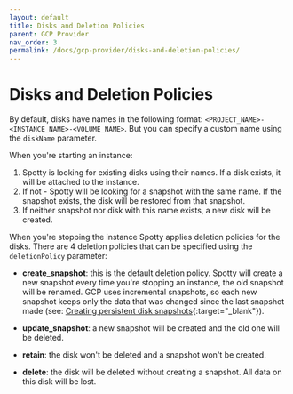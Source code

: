 ```yaml
---
layout: default
title: Disks and Deletion Policies
parent: GCP Provider
nav_order: 3
permalink: /docs/gcp-provider/disks-and-deletion-policies/
---
```


# Disks and Deletion Policies

By default, disks have names in the following format: `<PROJECT_NAME>-<INSTANCE_NAME>-<VOLUME_NAME>`.
But you can specify a custom name using the `diskName` parameter. 

When you're starting an instance:
1. Spotty is looking for existing disks using their names. If a disk exists, it will be attached to the 
instance.
2. If not - Spotty will be looking for a snapshot with the same name. If the snapshot exists, the disk will be 
restored from that snapshot.
3. If neither snapshot nor disk with this name exists, a new disk will be created. 

When you're stopping the instance Spotty applies deletion policies for the disks. There are 4 deletion policies that 
can be specified using the `deletionPolicy` parameter:

- __create_snapshot__: this is the default deletion policy. Spotty will create a new snapshot every time you're 
stopping an instance, the old snapshot will be renamed. GCP uses incremental snapshots, so each new snapshot keeps 
only the data that was changed since the last snapshot made (see: 
[Creating persistent disk snapshots](https://cloud.google.com/compute/docs/disks/create-snapshots){:target="_blank"}).

- __update_snapshot__: a new snapshot will be created and the old one will be deleted.

- __retain__: the disk won't be deleted and a snapshot won't be created.

- __delete__: the disk will be deleted without creating a snapshot. All data on this disk will be lost.
